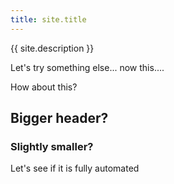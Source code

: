 ```yaml
---
title: site.title
---
```


{{ site.description }}

Let's try something else... now this....

How about this?

## Bigger header?
### Slightly smaller?
Let's see if it is fully automated
